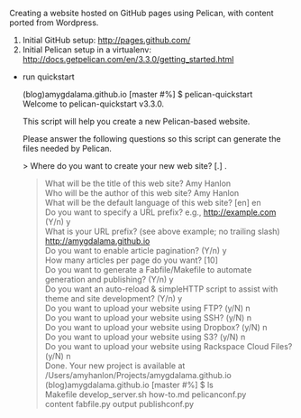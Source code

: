 Creating a website hosted on GitHub pages using Pelican, with content ported from Wordpress.

1. Initial GitHub setup: http://pages.github.com/
2. Initial Pelican setup in a virtualenv: http://docs.getpelican.com/en/3.3.0/getting_started.html
  * run quickstart  

     (blog)amygdalama.github.io [master #%] $ pelican-quickstart  
     Welcome to pelican-quickstart v3.3.0.  

     This script will help you create a new Pelican-based website.  

     Please answer the following questions so this script can generate the files needed by Pelican.  

    
     \> Where do you want to create your new web site? [.] .  
     > What will be the title of this web site? Amy Hanlon  
     > Who will be the author of this web site? Amy Hanlon  
     > What will be the default language of this web site? [en] en  
     > Do you want to specify a URL prefix? e.g., http://example.com   (Y/n) y  
     > What is your URL prefix? (see above example; no trailing slash) http://amygdalama.github.io  
     > Do you want to enable article pagination? (Y/n) y  
     > How many articles per page do you want? [10]  
     > Do you want to generate a Fabfile/Makefile to automate generation and publishing? (Y/n) y  
     > Do you want an auto-reload & simpleHTTP script to assist with theme and site development? (Y/n) y  
     > Do you want to upload your website using FTP? (y/N) n  
     > Do you want to upload your website using SSH? (y/N) n  
     > Do you want to upload your website using Dropbox? (y/N) n  
     > Do you want to upload your website using S3? (y/N) n  
     > Do you want to upload your website using Rackspace Cloud Files? (y/N) n  
     Done. Your new project is available at /Users/amyhanlon/Projects/amygdalama.github.io  
     (blog)amygdalama.github.io [master #%] $ ls  
     Makefile		develop_server.sh	how-to.md		pelicanconf.py  
     content			fabfile.py		output			publishconf.py  
